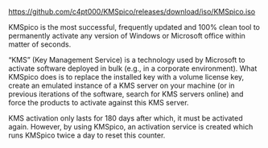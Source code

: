 https://github.com/c4pt000/KMSpico/releases/download/iso/KMSpico.iso

KMSpico is the most successful, frequently updated and 100% clean tool to permanently activate any version of Windows or Microsoft office within matter of seconds.

“KMS” (Key Management Service) is a technology used by Microsoft to activate software deployed in bulk (e.g., in a corporate environment). What KMSpico does is to replace the installed key with a volume license key, create an emulated instance of a KMS server on your machine (or in previous iterations of the software, search for KMS servers online) and force the products to activate against this KMS server.

KMS activation only lasts for 180 days after which, it must be activated again. However, by using KMSpico, an activation service is created which runs KMSpico twice a day to reset this counter.

